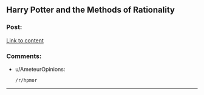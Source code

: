 ## Harry Potter and the Methods of Rationality

### Post:

[Link to content](http://hpmor.com)

### Comments:

- u/AmeteurOpinions:
  ```
  /r/hpmor
  ```

---

